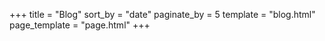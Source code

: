 +++
title = "Blog"
sort_by = "date"
paginate_by = 5
template = "blog.html"
page_template = "page.html"
+++
